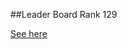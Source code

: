 ##Leader Board Rank 129

[See here](<ttps://www.hackerearth.com/challenges/competitive/hackerearth-machine-learning-challenge-predict-grievance-importance/leaderboard/predict-the-importance-27-a4ecaaa1/page/3/>)
